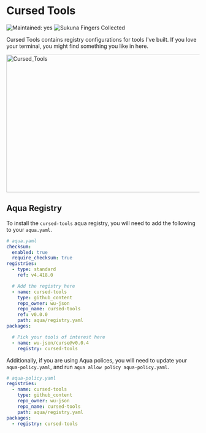# Cursed Tools

![Maintained: yes](https://img.shields.io/badge/Maintained-yes-brightgreen)
![Sukuna Fingers Collected](https://img.shields.io/badge/Sukuna%20Fingers%20Collected-1-purple)

Cursed Tools contains registry configurations for tools I've built. If you love your terminal, you might find something you like in here.

<img width="716" height="359" alt="Cursed_Tools" src="https://github.com/user-attachments/assets/8e4655d4-c084-49aa-b947-6630d04f6b1d" />

## Aqua Registry

To install the `cursed-tools` aqua registry, you will need to add the following to your `aqua.yaml`.

```yaml
# aqua.yaml
checksum:
  enabled: true
  require_checksum: true
registries:
  - type: standard
    ref: v4.418.0

  # Add the registry here
  - name: cursed-tools
    type: github_content
    repo_owner: wu-json
    repo_name: cursed-tools
    ref: v0.0.0
    path: aqua/registry.yaml
packages:

  # Pick your tools of interest here
  - name: wu-json/curse@v0.0.4
    registry: cursed-tools
```

Additionally, if you are using Aqua polices, you will need to update your `aqua-policy.yaml`, and run `aqua allow policy aqua-policy.yaml`.

```yaml
# aqua-policy.yaml
registries:
  - name: cursed-tools
    type: github_content
    repo_owner: wu-json
    repo_name: cursed-tools
    path: aqua/registry.yaml
packages:
  - registry: cursed-tools
```
